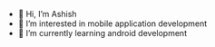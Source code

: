 - 👋 Hi, I’m Ashish
- 👀 I’m interested in mobile application development
- 🌱 I’m currently learning android development

<!---
Ararish/Ararish is a ✨ special ✨ repository because its `README.md` (this file) appears on your GitHub profile.
You can click the Preview link to take a look at your changes.
--->
